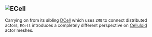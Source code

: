 ![ECell](https://github.com/energyone/ecell/raw/master/logo-ETh2-1024w.png)
---

Carrying on from its sibling [DCell](https://github.com/celluloid/dcell) which uses `ZMQ` to connect distributed actors, `ECell` introduces a completely different perspective on [Celluloid](https://github.com/celluloid/celluloid) actor meshes.
